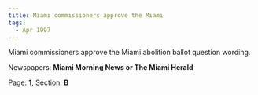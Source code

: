 ```yaml
---  
title: Miami commissioners approve the Miami  
tags:  
  - Apr 1997  
---  
```

  
Miami commissioners approve the Miami abolition ballot question wording.  
  
Newspapers: **Miami Morning News or The Miami Herald**  
  
Page: **1**, Section: **B** 
